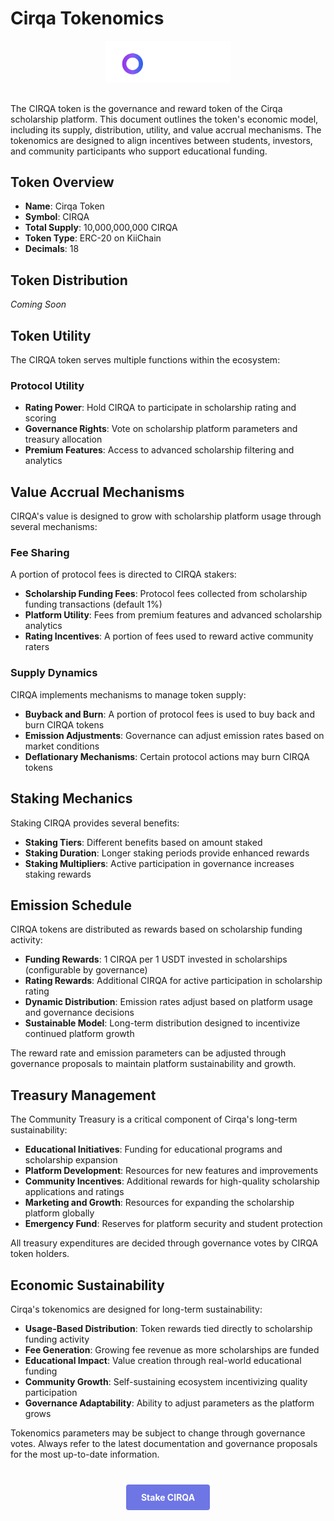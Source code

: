 # Cirqa Tokenomics

<div class="cirqa-logo-container" style="text-align: center; margin-bottom: 30px;">
  <img src="assets/images/logo.svg" alt="Cirqa Logo" style="max-width: 200px;">
</div>

<div class="cirqa-highlight">

The CIRQA token is the governance and reward token of the Cirqa scholarship platform. This document outlines the token's economic model, including its supply, distribution, utility, and value accrual mechanisms. The tokenomics are designed to align incentives between students, investors, and community participants who support educational funding.

</div>

## Token Overview

- **Name**: Cirqa Token
- **Symbol**: CIRQA
- **Total Supply**: 10,000,000,000 CIRQA
- **Token Type**: ERC-20 on KiiChain
- **Decimals**: 18

## Token Distribution

<em>Coming Soon</em>

## Token Utility

The CIRQA token serves multiple functions within the ecosystem:

### Protocol Utility

- **Rating Power**: Hold CIRQA to participate in scholarship rating and scoring
- **Governance Rights**: Vote on scholarship platform parameters and treasury allocation
- **Premium Features**: Access to advanced scholarship filtering and analytics

## Value Accrual Mechanisms

CIRQA's value is designed to grow with scholarship platform usage through several mechanisms:

### Fee Sharing

A portion of protocol fees is directed to CIRQA stakers:

- **Scholarship Funding Fees**: Protocol fees collected from scholarship funding transactions (default 1%)
- **Platform Utility**: Fees from premium features and advanced scholarship analytics
- **Rating Incentives**: A portion of fees used to reward active community raters

### Supply Dynamics

CIRQA implements mechanisms to manage token supply:

- **Buyback and Burn**: A portion of protocol fees is used to buy back and burn CIRQA tokens
- **Emission Adjustments**: Governance can adjust emission rates based on market conditions
- **Deflationary Mechanisms**: Certain protocol actions may burn CIRQA tokens

## Staking Mechanics

Staking CIRQA provides several benefits:

- **Staking Tiers**: Different benefits based on amount staked
- **Staking Duration**: Longer staking periods provide enhanced rewards
- **Staking Multipliers**: Active participation in governance increases staking rewards

## Emission Schedule

CIRQA tokens are distributed as rewards based on scholarship funding activity:

- **Funding Rewards**: 1 CIRQA per 1 USDT invested in scholarships (configurable by governance)
- **Rating Rewards**: Additional CIRQA for active participation in scholarship rating
- **Dynamic Distribution**: Emission rates adjust based on platform usage and governance decisions
- **Sustainable Model**: Long-term distribution designed to incentivize continued platform growth

The reward rate and emission parameters can be adjusted through governance proposals to maintain platform sustainability and growth.

## Treasury Management

The Community Treasury is a critical component of Cirqa's long-term sustainability:

- **Educational Initiatives**: Funding for educational programs and scholarship expansion
- **Platform Development**: Resources for new features and improvements
- **Community Incentives**: Additional rewards for high-quality scholarship applications and ratings
- **Marketing and Growth**: Resources for expanding the scholarship platform globally
- **Emergency Fund**: Reserves for platform security and student protection

All treasury expenditures are decided through governance votes by CIRQA token holders.

## Economic Sustainability

Cirqa's tokenomics are designed for long-term sustainability:

- **Usage-Based Distribution**: Token rewards tied directly to scholarship funding activity
- **Fee Generation**: Growing fee revenue as more scholarships are funded
- **Educational Impact**: Value creation through real-world educational funding
- **Community Growth**: Self-sustaining ecosystem incentivizing quality participation
- **Governance Adaptability**: Ability to adjust parameters as the platform grows

<div class="cirqa-warning">

Tokenomics parameters may be subject to change through governance votes. Always refer to the latest documentation and governance proposals for the most up-to-date information.

</div>

<div class="cta-container" style="display: flex; justify-content: center; gap: 20px; margin-top: 40px;">
  <a href="https://cirqa.netlify.app/stake" class="cta-button" style="background-color: #6E76E5; color: white; padding: 12px 24px; border-radius: 4px; text-decoration: none; font-weight: bold;">Stake CIRQA</a>
</div>